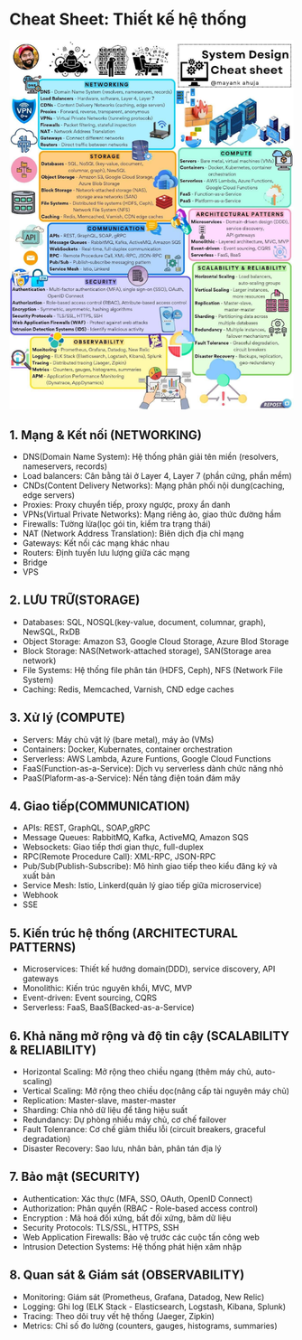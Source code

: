 # Cheat Sheet: Thiết kế hệ thống
![alt text](image-144.png)
## 1. Mạng & Kết nối (NETWORKING)
- DNS(Domain Name System): Hệ thống phân giải tên miền (resolvers, nameservers, records)
- Load balancers: Cân bằng tải ở Layer 4, Layer 7 (phần cứng, phần mềm)
- CNDs(Content Delivery Networks): Mạng phân phối nội dung(caching, edge servers)
- Proxies: Proxy chuyển tiếp, proxy ngược, proxy ẩn danh
- VPNs(Virtual Private Networks): Mạng riêng ảo, giao thức đường hầm
- Firewalls: Tường lửa(lọc gói tin, kiểm tra trạng thái)
- NAT (Network Address Translation): Biên dịch địa chỉ mạng
- Gateways: Kết nối các mạng khác nhau
- Routers: Định tuyến lưu lượng giữa các mạng
- Bridge
- VPS
## 2. LƯU TRỮ(STORAGE)
- Databases: SQL, NOSQL(key-value, document, columnar, graph), NewSQL, RxDB
- Object Storage: Amazon S3, Google Cloud Storage, Azure Blod Storage
- Block Storage: NAS(Network-attached storage), SAN(Storage area network)
- File Systems: Hệ thống file phân tán (HDFS, Ceph), NFS (Network File System)
- Caching: Redis, Memcached, Varnish, CND edge caches
## 3. Xử lý (COMPUTE)
- Servers: Máy chủ vật lý (bare metal), máy ảo (VMs)
- Containers: Docker, Kubernates, container orchestration
- Serverless: AWS Lambda, Azure Funtions, Google Cloud Functions
- FaaS(Function-as-a-Service): Dịch vụ serverless dành chức năng nhỏ
- PaaS(Plaform-as-a-Service): Nền tảng điện toán đám mây
## 4. Giao tiếp(COMMUNICATION)
- APIs: REST, GraphQL, SOAP,gRPC
- Message Queues: RabbitMQ, Kafka, ActiveMQ, Amazon SQS
- Websockets: Giao tiếp thơi gian thực, full-duplex
- RPC(Remote Procedure Call): XML-RPC, JSON-RPC
- Pub/Sub(Publish-Subscribe): Mô hình giao tiếp theo kiểu đăng ký và xuất bản
- Service Mesh: Istio, Linkerd(quản lý giao tiếp giữa microservice)
- Webhook
- SSE
## 5. Kiến trúc hệ thống (ARCHITECTURAL PATTERNS)
- Microservices: Thiết kế hướng domain(DDD), service discovery, API gateways
- Monolithic: Kiến trúc nguyên khổi, MVC, MVP
- Event-driven: Event sourcing, CQRS
- Serverless: FaaS, BaaS(Backed-as-a-Service)
## 6. Khả năng mở rộng và độ tin cậy (SCALABILITY & RELIABILITY)
- Horizontal Scaling: Mở rộng theo chiều ngang (thêm máy chủ, auto-scaling)
- Vertical Scaling: Mở rộng theo chiều dọc(nâng cấp tài nguyên máy chủ)
- Replication: Master-slave, master-master
- Sharding: Chia nhỏ dữ liệu để tăng hiệu suất
- Redundancy: Dự phòng nhiều máy chủ, cơ chế failover
- Fault Tolenrance: Cơ chế giảm thiểu lỗi (circuit breakers, graceful degradation)
- Disaster Recovery: Sao lưu, nhân bản, phân tán địa lý
## 7. Bảo mật (SECURITY)
- Authentication: Xác thực (MFA, SSO, OAuth, OpenID Connect)
- Authorization: Phân quyền (RBAC - Role-based access control)
- Encryption : Mã hoá đối xứng, bất đối xứng, băm dữ liệu
- Security Protocols: TLS/SSL, HTTPS, SSH
- Web Application Firewalls: Bảo vệ trước các cuộc tấn công web
- Intrusion Detection Systems: Hệ thống phát hiện xâm nhập
## 8. Quan sát & Giám sát (OBSERVABILITY)
- Monitoring: Giám sát (Prometheus, Grafana, Datadog, New Relic)
- Logging: Ghi log (ELK Stack - Elasticsearch, Logstash, Kibana, Splunk)
- Tracing: Theo dõi truy vết hệ thống (Jaeger, Zipkin)
- Metrics: Chỉ số đo lường (counters, gauges, histograms, summaries)
